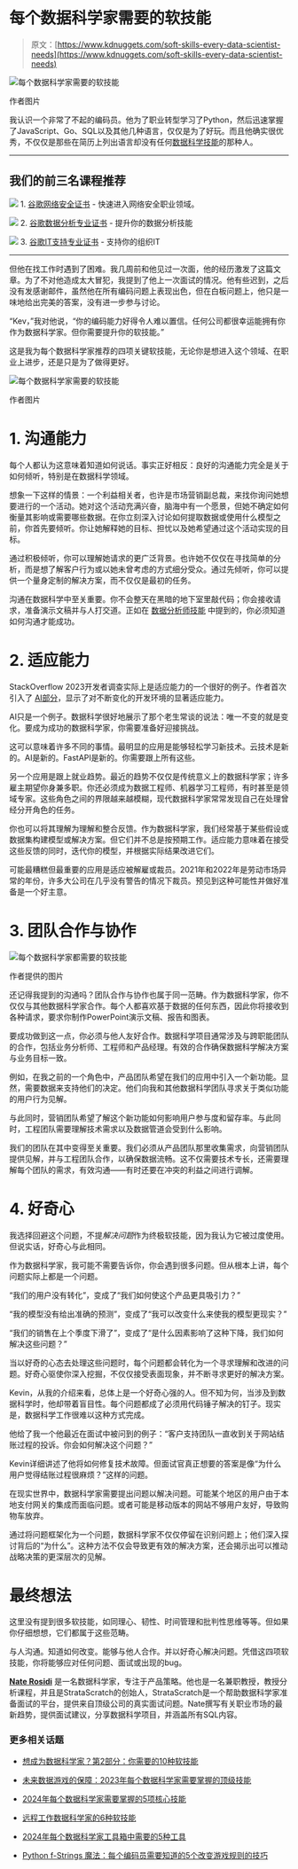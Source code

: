 # 每个数据科学家需要的软技能

> 原文：[https://www.kdnuggets.com/soft-skills-every-data-scientist-needs](https://www.kdnuggets.com/soft-skills-every-data-scientist-needs)

![每个数据科学家需要的软技能](../Images/64ba03caa4a71d455e970ac804eeecac.png)

作者图片

我认识一个非常了不起的编码员。他为了职业转型学习了Python，然后迅速掌握了JavaScript、Go、SQL以及其他几种语言，仅仅是为了好玩。而且他确实很优秀，不仅仅是那些在简历上列出语言却没有任何[数据科学技能](https://www.stratascratch.com/blog/what-skills-do-you-need-as-a-data-scientist/)的那种人。

* * *

## 我们的前三名课程推荐

![](../Images/0244c01ba9267c002ef39d4907e0b8fb.png) 1\. [谷歌网络安全证书](https://www.kdnuggets.com/google-cybersecurity) - 快速进入网络安全职业领域。

![](../Images/e225c49c3c91745821c8c0368bf04711.png) 2\. [谷歌数据分析专业证书](https://www.kdnuggets.com/google-data-analytics) - 提升你的数据分析技能

![](../Images/0244c01ba9267c002ef39d4907e0b8fb.png) 3\. [谷歌IT支持专业证书](https://www.kdnuggets.com/google-itsupport) - 支持你的组织IT

* * *

但他在找工作时遇到了困难。我几周前和他见过一次面，他的经历激发了这篇文章。为了不对他造成太大冒犯，我提到了他上一次面试的情况。他有些迟到，之后没有发感谢邮件，虽然他在所有编码问题上表现出色，但在白板问题上，他只是一味地给出完美的答案，没有进一步参与讨论。

“Kev，”我对他说，“你的编码能力好得令人难以置信。任何公司都很幸运能拥有你作为数据科学家。但你需要提升你的软技能。”

这是我为每个数据科学家推荐的四项关键软技能，无论你是想进入这个领域、在职业上进步，还是只是为了做得更好。

![每个数据科学家需要的软技能](../Images/c466a4b8515d8096c34d038734adcf55.png)

作者图片

# 1\. 沟通能力

每个人都认为这意味着知道如何说话。事实正好相反：良好的沟通能力完全是关于如何倾听，特别是在数据科学领域。

想象一下这样的情景：一个利益相关者，也许是市场营销副总裁，来找你询问她想要进行的一个活动。她对这个活动充满兴奋，脑海中有一个愿景，但她不确定如何衡量其影响或需要哪些数据。在你立刻深入讨论如何提取数据或使用什么模型之前，你首先要倾听。你让她解释她的目标、担忧以及她希望通过这个活动实现的目标。

通过积极倾听，你可以理解她请求的更广泛背景。也许她不仅仅在寻找简单的分析，而是想了解客户行为或以她未曾考虑的方式细分受众。通过先倾听，你可以提供一个量身定制的解决方案，而不仅仅是最初的任务。

沟通在数据科学中至关重要。你不会整天在黑暗的地下室里敲代码；你会接收请求，准备演示文稿并与人打交道。正如在 [数据分析师技能](https://www.stratascratch.com/blog/technical-skills-needed-as-a-data-analyst-with-1-2-years-of-experience/) 中提到的，你必须知道如何沟通才能成功。

# 2\. 适应能力

StackOverflow 2023开发者调查实际上是适应能力的一个很好的例子。作者首次引入了 [AI部分](https://survey.stackoverflow.co/2023/#ai)，显示了对不断变化的开发环境的显著适应能力。

AI只是一个例子。数据科学很好地展示了那个老生常谈的说法：唯一不变的就是变化。要成为成功的数据科学家，你需要准备好迎接挑战。

这可以意味着许多不同的事情。最明显的应用是能够轻松学习新技术。云技术是新的。AI是新的。FastAPI是新的。你需要跟上所有这些。

另一个应用是跟上就业趋势。最近的趋势不仅仅是传统意义上的数据科学家；许多雇主期望你身兼多职。你还必须成为数据工程师、机器学习工程师，有时甚至是领域专家。这些角色之间的界限越来越模糊，现代数据科学家常常发现自己在处理曾经分开角色的任务。

你也可以将其理解为理解和整合反馈。作为数据科学家，我们经常基于某些假设或数据集构建模型或解决方案。但它们并不总是按预期工作。适应能力意味着在接受这些反馈的同时，迭代你的模型，并根据实际结果改进它们。

可能最糟糕但最重要的应用是适应被解雇或裁员。2021年和2022年是劳动市场异常的年份，许多大公司在几乎没有警告的情况下裁员。预见到这种可能性并做好准备是一个好主意。

# 3\. 团队合作与协作

![每个数据科学家都需要的软技能](../Images/a6df012edaf6680c648ea78367c6bc70.png)

作者提供的图片

还记得我提到的沟通吗？团队合作与协作也属于同一范畴。作为数据科学家，你不仅仅与其他数据科学家合作。每个人都喜欢基于数据的任何东西，因此你将接收到各种请求，要求你制作PowerPoint演示文稿、报告和图表。

要成功做到这一点，你必须与他人友好合作。数据科学项目通常涉及与跨职能团队的合作，包括业务分析师、工程师和产品经理。有效的合作确保数据科学解决方案与业务目标一致。

例如，在我之前的一个角色中，产品团队希望在我们的应用中引入一个新功能。显然，需要数据来支持他们的决定。他们向我和其他数据科学团队寻求关于类似功能的用户行为见解。

与此同时，营销团队希望了解这个新功能如何影响用户参与度和留存率。与此同时，工程团队需要理解技术需求以及数据管道会受到什么影响。

我们的团队在其中变得至关重要。我们必须从产品团队那里收集需求，向营销团队提供见解，并与工程团队合作，以确保数据流畅。这不仅需要技术专长，还需要理解每个团队的需求，有效沟通——有时还要在冲突的利益之间进行调解。

# 4\. 好奇心

我选择回避这个问题，不提*解决问题*作为终极软技能，因为我认为它被过度使用。但说实话，好奇心与此相同。

作为数据科学家，我可能不需要告诉你，你会遇到很多问题。但从根本上讲，每个问题实际上都是一个问题。

“我们的用户没有转化”，变成了“我们如何使这个产品更具吸引力？”

“我的模型没有给出准确的预测”，变成了“我可以改变什么来使我的模型更现实？”

“我们的销售在上个季度下滑了”，变成了“是什么因素影响了这种下降，我们如何解决这些问题？”

当以好奇的心态去处理这些问题时，每个问题都会转化为一个寻求理解和改进的问题。好奇心驱使你深入挖掘，不仅仅接受表面现象，并不断寻求更好的解决方案。

Kevin，从我的介绍来看，总体上是一个好奇心强的人。但不知为何，当涉及到数据科学时，他却带着盲目性。每个问题都成了必须用代码锤子解决的钉子。现实是，数据科学工作很难以这种方式完成。

他给了我一个他最近在面试中被问到的例子：“客户支持团队一直收到关于网站结账过程的投诉。你会如何解决这个问题？”

Kevin详细讲述了他将如何修复技术故障。但面试官真正想要的答案是像“为什么用户觉得结账过程很麻烦？”这样的问题。

在现实世界中，数据科学家需要提出问题以解决问题。可能某个地区的用户由于本地支付网关的集成而面临问题。或者可能是移动版本的网站不够用户友好，导致购物车放弃。

通过将问题框架化为一个问题，数据科学家不仅仅停留在识别问题上；他们深入探讨背后的“为什么”。这种方法不仅会导致更有效的解决方案，还会揭示出可以推动战略决策的更深层次的见解。

# 最终想法

这里没有提到很多软技能，如同理心、韧性、时间管理和批判性思维等等。但如果你仔细想想，它们都属于这些范畴。

与人沟通。知道如何改变。能够与他人合作。并以好奇心解决问题。凭借这四项软技能，你将能够应对任何问题、面试或出现的bug。

[](https://twitter.com/StrataScratch)****[Nate Rosidi](https://twitter.com/StrataScratch)**** 是一名数据科学家，专注于产品策略。他也是一名兼职教授，教授分析课程，并且是StrataScratch的创始人，StrataScratch是一个帮助数据科学家准备面试的平台，提供来自顶级公司的真实面试问题。Nate撰写有关职业市场的最新趋势，提供面试建议，分享数据科学项目，并涵盖所有SQL内容。

### 更多相关话题

+   [想成为数据科学家？第2部分：你需要的10种软技能](https://www.kdnuggets.com/want-to-become-a-data-scientist-part-2-10-soft-skills-you-need)

+   [未来数据游戏的保障：2023年每个数据科学家需要掌握的顶级技能](https://www.kdnuggets.com/futureproof-your-data-game-top-skills-every-data-scientist-needs-in-2023)

+   [2024年每个数据科学家需要掌握的5项核心技能](https://www.kdnuggets.com/5-essential-skills-every-data-scientist-needs-in-2024)

+   [远程工作数据科学家的6种软技能](https://www.kdnuggets.com/2022/05/6-soft-skills-data-scientists-working-remotely.html)

+   [2024年每个数据科学家工具箱中需要的5种工具](https://www.kdnuggets.com/5-tools-every-data-scientist-needs-in-their-toolbox-in-2024)

+   [Python f-Strings 魔法：每个编码员需要知道的5个改变游戏规则的技巧](https://www.kdnuggets.com/python-fstrings-magic-5-gamechanging-tricks-every-coder-needs-to-know)
